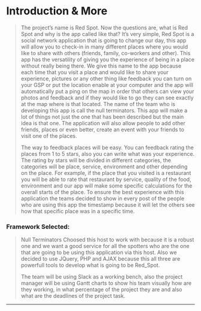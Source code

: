 Introduction & More
===================
>
>
>	The project’s name is Red Spot. Now the questions are, what is Red Spot and why is the app called like that? It’s very simple, Red Spot is a social network application that is going to change our day, this app will allow you to check-in in many different places where you would like to share with others (friends, family, co-workers and other). This app has the versatility of giving you the experience of being in a place without really being there. We give this name to the app because each time that you visit a place and would like to share your experience, pictures or any other thing like feedback you can turn on your GSP or put the location enable at your computer and the app will automatically put a ping on the map in order that others can view your photos and feedback and if they would like to go they can see exactly at the map where is that located. The name of the team who is developing this app is call the null terminators. This app will make a lot of things not just the one that has been described but the main idea is that one. The application will also allow people to add other friends, places or even better, create an event with your friends to visit one of the places.
> 
>	The way to feedback places will be easy. You can feedback rating the places from 1 to 5 stars, also you can write what was your experience. The rating by stars will be divided in different categories, the categories will be place, service, environment and other depending on the place. For example, if the place that you visited is a restaurant you will be able to rate that restaurant by service, quality of the food, environment and our app will make some specific calculations for the overall starts of the place. To ensure the best experience with this application the teams decided to show in every post of the people who are using this app the timestamp because it will let the others see how that specific place was in a specific time. 
>
### Framework Selected:
>	Null Terminators Choosed this host to work with because it is a robust one and we want a good service for all the spotters who are the one that are going to be using this application via this host. Also we decided to use JQuery, PHP and AJAX because this all three are powerfull tools to develop what is going to be Red_Spot.
>
>The team will be using Slack as a working bench, also the project manager will be using Gantt charts to show his team visually how are they working, in what percentage of the project they are and also what are the deadlines of the project task.

----------------------------------------------------------------------------------------------------

